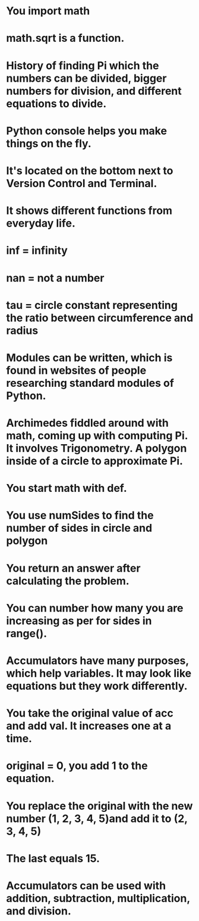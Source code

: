 # You import math
# math.sqrt is a function.
# History of finding Pi which the numbers can be divided, bigger numbers for division, and different equations to divide.
# Python console helps you make things on the fly.
# It's located on the bottom next to Version Control and Terminal.
# It shows different functions from everyday life.
# inf = infinity
# nan = not a number
# tau = circle constant representing the ratio between circumference and radius
# Modules can be written, which is found in websites of people researching standard modules of Python.
# Archimedes fiddled around with math, coming up with computing Pi. It involves Trigonometry. A polygon inside of a circle to approximate Pi.
# You start math with def.
# You use numSides to find the number of sides in circle and polygon
# You return an answer after calculating the problem.
# You can number how many you are increasing as per for sides in range().
# Accumulators have many purposes, which help variables. It may look like equations but they work differently.
# You take the original value of acc and add val. It increases one at a time.
# original = 0, you add 1 to the equation.
# You replace the original with the new number (1, 2, 3, 4, 5)and add it to (2, 3, 4, 5)
# The last equals 15.
# Accumulators can be used with addition, subtraction, multiplication, and division.
#